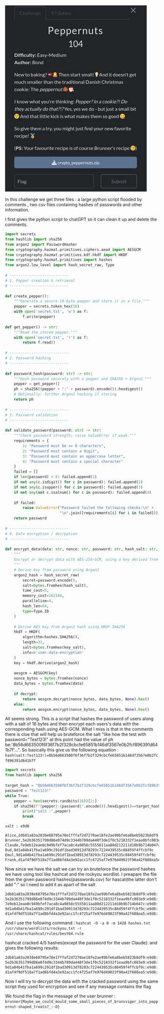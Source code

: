 ![image](./peppernuts.png)

In this challenge we get three files : a large python script flooded by comments , two csv files containing hashes of passwords and other information.

I first gives the python script to chatGPT so it can clean it up and delete the comments.

```py
import secrets
from hashlib import sha256
from argon2 import PasswordHasher
from cryptography.hazmat.primitives.ciphers.aead import AESGCM
from cryptography.hazmat.primitives.kdf.hkdf import HKDF
from cryptography.hazmat.primitives import hashes
from argon2.low_level import hash_secret_raw, Type

# ---------------------------
# 1. Pepper creation & retrieval
# ---------------------------

def create_pepper():
    """Generate a secure 16-byte pepper and store it in a file."""
    pepper = secrets.token_hex(16)
    with open('secret.txt', 'w') as f:
        f.write(pepper)

def get_pepper() -> str:
    """Read the stored pepper."""
    with open('secret.txt', 'r') as f:
        return f.read()

# ---------------------------
# 2. Password hashing
# ---------------------------

def password_hash(password: str) -> str:
    """Hash password securely with a pepper and SHA256 + Argon2."""
    pepper = get_pepper()
    ph = sha256((pepper + ":" + password).encode()).hexdigest()
    # Optionally: further Argon2 hashing if storing
    return ph

# ---------------------------
# 3. Password validation
# ---------------------------

def validate_password(password: str) -> str:
    """Check password strength; raise ValueError if weak."""
    requirements = {
        1: "Password must be >= 8 characters",
        2: "Password must contain a digit",
        3: "Password must contain an uppercase letter",
        4: "Password must contain a special character"
    }
    failed = []
    if len(password) < 8: failed.append(1)
    if not any(c.isdigit() for c in password): failed.append(2)
    if not any(c.isupper() for c in password): failed.append(3)
    if not any(not c.isalnum() for c in password): failed.append(4)

    if failed:
        raise ValueError("Password failed the following checks:\n" +
                         "\n".join([requirements[i] for i in failed]))
    return password

# ---------------------------
# 4. Data encryption / decryption
# ---------------------------

def encrypt_data(data: str, nonce: str, password: str, hash_salt: str, key_salt: str, decrypt=False) -> str:
    """
    Encrypt or decrypt data with AES-256-GCM, using a key derived from password + salts.
    """
    # Derive key from password using Argon2
    argon2_hash = hash_secret_raw(
        secret=password.encode(),
        salt=bytes.fromhex(hash_salt),
        time_cost=5,
        memory_cost=262144,
        parallelism=4,
        hash_len=64,
        type=Type.ID
    )

    # Derive AES key from Argon2 hash using HKDF-SHA256
    hkdf = HKDF(
        algorithm=hashes.SHA256(),
        length=32,
        salt=bytes.fromhex(key_salt),
        info=b'user-data-encryption'
    )
    key = hkdf.derive(argon2_hash)

    aesgcm = AESGCM(key)
    nonce_bytes = bytes.fromhex(nonce)
    data_bytes = bytes.fromhex(data)

    if decrypt:
        return aesgcm.decrypt(nonce_bytes, data_bytes, None).hex()
    else:
        return aesgcm.encrypt(nonce_bytes, data_bytes, None).hex()

```
All seems strong. This is a script that hashes the password of users along with a salt of 16 bytes and then encrypt each users's data with the corresponding hash using AES-GCM. What I miss is that in the comments there is clue that will help us bruteforce the salt  "like how the test with password="Test123!" at this point had the value of ph be:'8b56d663500f6f36f7b2f329cbcfe65851b146df3567e0b2fcf896391d641b7f'...". So basically this give us the following equation : `hash(salt:Test123!)=8b56d663500f6f36f7b2f329cbcfe65851b146df3567e0b2fcf896391d641b7f` 


```py
import secrets
from hashlib import sha256

target_hash = "8b56d663500f6f36f7b2f329cbcfe65851b146df3567e0b2fcf896391d641b7f"
password = "Test123!"
while True:
    pepper = hex(secrets.randbits(16))[2:]
    if sha256(f"{pepper}:{password}".encode()).hexdigest()==target_hash:
        print("salt :",pepper)
        break
```
`salt : e9d8`

    Alice,2db81a83a2038e68795e78e1fffaf2d7270ae18fe2ae99bfe6a8beb5823b8df9
    Brunner,5e2b36351799d86e074d9c3344b789da448f3de1f0c5218332f1eaa9bfc083e9
    Claude,7e9eb12eae8c949bfef7aca8c4a9858c5555811aa80d212211d10b9b714b047c
    Dud,9d1a04b41fba1a699c291df1bad30913d78293c7224439535c88459f4ffcbf9c
    Emul,9d1a04b41fba1a699c291df1bad30913d78293c7224439535c88459f4ffcbf9c
    Frank,d1af4f9df518a7f1ad8bfd4a3e92acc1fc4725af7e976d49023f90a42f608ea5A
    
Now since we have the salt we can try an bruteforce the password hashes we have using tool like hashcat and the rockyou wordlist. I preapare the file from the given password hashes(passwords.csv) for hascat(the latter don't add ":" so I need to add it as apart of the salt

    2db81a83a2038e68795e78e1fffaf2d7270ae18fe2ae99bfe6a8beb5823b8df9:e9d8:
    5e2b36351799d86e074d9c3344b789da448f3de1f0c5218332f1eaa9bfc083e9:e9d8:
    7e9eb12eae8c949bfef7aca8c4a9858c5555811aa80d212211d10b9b714b047c:e9d8:
    9d1a04b41fba1a699c291df1bad30913d78293c7224439535c88459f4ffcbf9c:e9d8:
    d1af4f9df518a7f1ad8bfd4a3e92acc1fc4725af7e976d49023f90a42f608ea5:e9d8:

And I use the following command : `hashcat -O -a 0 -m 1420 hashes.txt /usr/share/wordlists/rockyou.txt -r /usr/share/hashcat/rules/best64.rule`

hashcat cracked 4/5 hashes(except the password for the user Claude): and gives the following results:

    2db81a83a2038e68795e78e1fffaf2d7270ae18fe2ae99bfe6a8beb5823b8df9:e9d8::gfedcba
    5e2b36351799d86e074d9c3344b789da448f3de1f0c5218332f1eaa9bfc083e9:e9d8::abcake
    9d1a04b41fba1a699c291df1bad30913d78293c7224439535c88459f4ffcbf9c:e9d8::dud
    d1af4f9df518a7f1ad8bfd4a3e92acc1fc4725af7e976d49023f90a42f608ea5:e9d8::letmein

Now I will try to decrypt the data with the cracked password using the same script they used for encryption and see if any message contains the flag

We found the flag in the message of the user brunner : 
`brunner{Maybe_we_could_mould_some_small_pieces_of_brunsviger_into_peppernut-shaped_treats?_:-D}`



